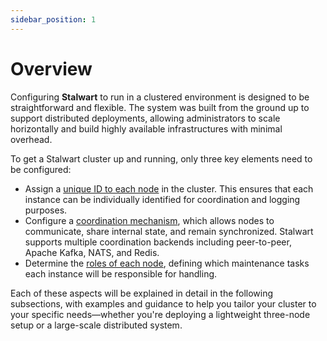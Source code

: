 ```yaml
---
sidebar_position: 1
---
```


# Overview

Configuring **Stalwart** to run in a clustered environment is designed to be straightforward and flexible. The system was built from the ground up to support distributed deployments, allowing administrators to scale horizontally and build highly available infrastructures with minimal overhead.

To get a Stalwart cluster up and running, only three key elements need to be configured:

- Assign a [unique ID to each node](/docs/cluster/configuration/node-id) in the cluster. This ensures that each instance can be individually identified for coordination and logging purposes.
- Configure a [coordination mechanism](/docs/cluster/coordination/overview), which allows nodes to communicate, share internal state, and remain synchronized. Stalwart supports multiple coordination backends including peer-to-peer, Apache Kafka, NATS, and Redis.
- Determine the [roles of each node](/docs/cluster/configuration/roles), defining which maintenance tasks each instance will be responsible for handling.

Each of these aspects will be explained in detail in the following subsections, with examples and guidance to help you tailor your cluster to your specific needs—whether you're deploying a lightweight three-node setup or a large-scale distributed system.
